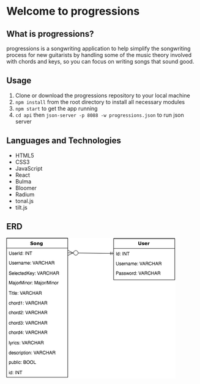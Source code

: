 # Welcome to progressions


## What is progressions?


progressions is a songwriting application to help simplify the songwriting process for new guitarists by handling some of the music theory involved with chords and keys, so you can focus on writing songs that sound good.


## Usage
1. Clone or download the progressions repository to your local machine
2. ```npm install``` from the root directory to install all necessary modules
3. ```npm start``` to get the app running 
4. ```cd api``` then ```json-server -p 8088 -w progressions.json``` to run json server


## Languages and Technologies
* HTML5
* CSS3
* JavaScript
* React
* Bulma
* Bloomer
* Radium
* tonal.js
* tilt.js

## ERD
![alt text](src/READMEimgs/progressionsERD.png)
